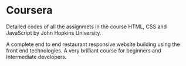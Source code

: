 # Coursera

Detailed codes of all the assignmets in the course HTML, CSS and JavaScript by John Hopkins University.

A complete end to end restaurant responsive website building using the front end technologies. A very brilliant course for beginners and Intermediate developers.
